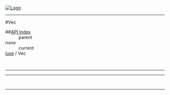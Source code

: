 
[![Logo](../../images/logo.png)](../../index.html)

---

#Vec


##[API Index](../../api/index.html#luxe)   
&emsp;&emsp;&emsp;parent    
_none_   
&emsp;&emsp;&emsp;current    
[luxe](./) / Vec

<br/>

---




---



&nbsp;
&nbsp;
&nbsp;

---  


&nbsp;   
&nbsp;   